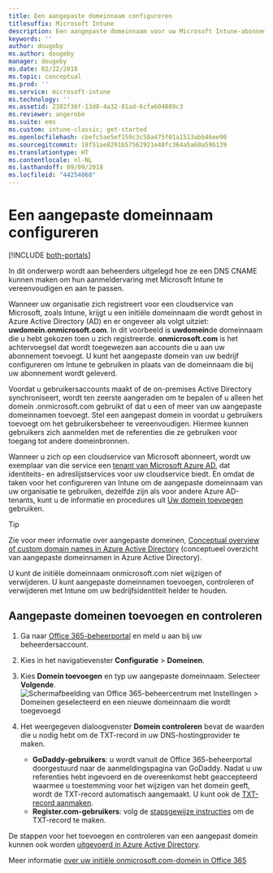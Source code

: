 ```yaml
---
title: Een aangepaste domeinnaam configureren
titlesuffix: Microsoft Intune
description: Een aangepaste domeinnaam voor uw Microsoft Intune-abonnement toevoegen
keywords: ''
author: dougeby
ms.author: dougeby
manager: dougeby
ms.date: 02/22/2018
ms.topic: conceptual
ms.prod: ''
ms.service: microsoft-intune
ms.technology: ''
ms.assetid: 2382f36f-13d8-4a32-81ad-6cfa604889c3
ms.reviewer: angerobe
ms.suite: ems
ms.custom: intune-classic; get-started
ms.openlocfilehash: cbefc5ae5ef159c3c58a475f01a1513abb46ee90
ms.sourcegitcommit: 18f51ae8291b57562921e40fc364a5a60a59b139
ms.translationtype: HT
ms.contentlocale: nl-NL
ms.lasthandoff: 09/09/2018
ms.locfileid: "44254068"
---
```

# <a name="configure-a-custom-domain-name"></a>Een aangepaste domeinnaam configureren

[!INCLUDE [both-portals](./includes/note-for-both-portals.md)]

In dit onderwerp wordt aan beheerders uitgelegd hoe ze een DNS CNAME kunnen maken om hun aanmeldervaring met Microsoft Intune te vereenvoudigen en aan te passen.

Wanneer uw organisatie zich registreert voor een cloudservice van Microsoft, zoals Intune, krijgt u een initiële domeinnaam die wordt gehost in Azure Active Directory (AD) en er ongeveer als volgt uitziet: **uwdomein.onmicrosoft.com**. In dit voorbeeld is **uwdomein**de domeinnaam die u hebt gekozen toen u zich registreerde. **onmicrosoft.com** is het achtervoegsel dat wordt toegewezen aan accounts die u aan uw abonnement toevoegt. U kunt het aangepaste domein van uw bedrijf configureren om Intune te gebruiken in plaats van de domeinnaam die bij uw abonnement wordt geleverd.

Voordat u gebruikersaccounts maakt of de on-premises Active Directory synchroniseert, wordt ten zeerste aangeraden om te bepalen of u alleen het domein .onmicrosoft.com gebruikt of dat u een of meer van uw aangepaste domeinnamen toevoegt. Stel een aangepast domein in voordat u gebruikers toevoegt om het gebruikersbeheer te vereenvoudigen. Hiermee kunnen gebruikers zich aanmelden met de referenties die ze gebruiken voor toegang tot andere domeinbronnen.

Wanneer u zich op een cloudservice van Microsoft abonneert, wordt uw exemplaar van die service een [tenant van Microsoft Azure AD](http://technet.microsoft.com/library/jj573650.aspx#BKMK_WhatIsAnAzureADTenant), dat identiteits- en adreslijstservices voor uw cloudservice biedt. En omdat de taken voor het configureren van Intune om de aangepaste domeinnaam van uw organisatie te gebruiken, dezelfde zijn als voor andere Azure AD-tenants, kunt u de informatie en procedures uit [Uw domein toevoegen](https://azure.microsoft.com/documentation/articles/active-directory-add-domain/) gebruiken.

> [!TIP]
> Zie voor meer informatie over aangepaste domeinen, [Conceptual overview of custom domain names in Azure Active Directory](https://azure.microsoft.com/documentation/articles/active-directory-add-domain-concepts/) (conceptueel overzicht van aangepaste domeinnamen in Azure Active Directory).

U kunt de initiële domeinnaam onmicrosoft.com niet wijzigen of verwijderen. U kunt aangepaste domeinnamen toevoegen, controleren of verwijderen met Intune om uw bedrijfsidentiteit helder te houden.

## <a name="to-add-and-verify-your-custom-domain"></a>Aangepaste domeinen toevoegen en controleren

1. Ga naar [Office 365-beheerportal](https://portal.office.com/Admin/Default.aspx) en meld u aan bij uw beheerdersaccount.

2. Kies in het navigatievenster **Configuratie** &gt; **Domeinen**.

3. Kies **Domein toevoegen** en typ uw aangepaste domeinnaam. Selecteer **Volgende**.
   ![Schermafbeelding van Office 365-beheercentrum met Instellingen > Domeinen geselecteerd en een nieuwe domeinnaam die wordt toegevoegd](./media/domain-custom-add.png)
4. Het weergegeven dialoogvenster **Domein controleren** bevat de waarden die u nodig hebt om de TXT-record in uw DNS-hostingprovider te maken.
    - **GoDaddy-gebruikers**: u wordt vanuit de Office 365-beheerportal doorgestuurd naar de aanmeldingspagina van GoDaddy. Nadat u uw referenties hebt ingevoerd en de overeenkomst hebt geaccepteerd waarmee u toestemming voor het wijzigen van het domein geeft, wordt de TXT-record automatisch aangemaakt. U kunt ook de [TXT-record aanmaken](https://support.office.com/article/Create-DNS-records-at-GoDaddy-for-Office-365-f40a9185-b6d5-4a80-bb31-aa3bb0cab48a).
    - **Register.com-gebruikers**: volg de [stapsgewijze instructies](https://support.office.com/article/Create-DNS-records-at-Register-com-for-Office-365-55bd8c38-3316-48ae-a368-4959b2c1684e#BKMK_verify) om de TXT-record te maken.

De stappen voor het toevoegen en controleren van een aangepast domein kunnen ook worden [uitgevoerd in Azure Active Directory](https://azure.microsoft.com/documentation/articles/active-directory-add-domain/).

Meer informatie [over uw initiële onmicrosoft.com-domein in Office 365](https://support.office.com/article/About-your-initial-onmicrosoft-com-domain-in-Office-365-B9FC3018-8844-43F3-8DB1-1B3A8E9CFD5A)
